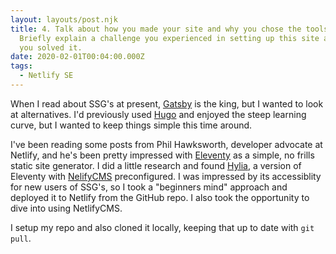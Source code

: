 ```yaml
---
layout: layouts/post.njk
title: 4. Talk about how you made your site and why you chose the tools you did. 
  Briefly explain a challenge you experienced in setting up this site and how
  you solved it.
date: 2020-02-01T00:04:00.000Z
tags:
  - Netlify SE
---
```

When I read about SSG's at present, [Gatsby](https://www.gatsbyjs.org/)  is the king, but I wanted to look at alternatives. I'd previously used [Hugo](https://gohugo.io/) and enjoyed the steep learning curve, but I wanted to keep things simple this time around.

I've been reading some posts from Phil Hawksworth, developer advocate at Netlify, and he's been pretty impressed with [Eleventy](https://www.11ty.dev/) as a simple, no frills static site generator. I did a little research and found [Hylia](https://hylia.website/), a version of Eleventy with [NelifyCMS](https://www.netlifycms.org/) preconfigured. I was impressed by its accessiblity for new users of SSG's, so I took a "beginners mind" approach and deployed it to Netlify from the GitHub repo. I also took the opportunity to dive into using NetlifyCMS.

I setup my repo and also cloned it locally, keeping that up to date with `git pull`.
